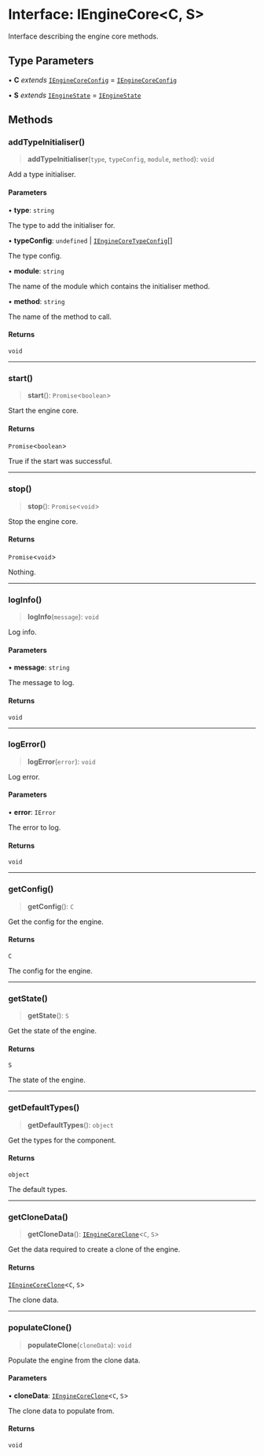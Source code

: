 # Interface: IEngineCore\<C, S\>

Interface describing the engine core methods.

## Type Parameters

• **C** *extends* [`IEngineCoreConfig`](IEngineCoreConfig.md) = [`IEngineCoreConfig`](IEngineCoreConfig.md)

• **S** *extends* [`IEngineState`](IEngineState.md) = [`IEngineState`](IEngineState.md)

## Methods

### addTypeInitialiser()

> **addTypeInitialiser**(`type`, `typeConfig`, `module`, `method`): `void`

Add a type initialiser.

#### Parameters

• **type**: `string`

The type to add the initialiser for.

• **typeConfig**: `undefined` \| [`IEngineCoreTypeConfig`](../type-aliases/IEngineCoreTypeConfig.md)[]

The type config.

• **module**: `string`

The name of the module which contains the initialiser method.

• **method**: `string`

The name of the method to call.

#### Returns

`void`

***

### start()

> **start**(): `Promise`\<`boolean`\>

Start the engine core.

#### Returns

`Promise`\<`boolean`\>

True if the start was successful.

***

### stop()

> **stop**(): `Promise`\<`void`\>

Stop the engine core.

#### Returns

`Promise`\<`void`\>

Nothing.

***

### logInfo()

> **logInfo**(`message`): `void`

Log info.

#### Parameters

• **message**: `string`

The message to log.

#### Returns

`void`

***

### logError()

> **logError**(`error`): `void`

Log error.

#### Parameters

• **error**: `IError`

The error to log.

#### Returns

`void`

***

### getConfig()

> **getConfig**(): `C`

Get the config for the engine.

#### Returns

`C`

The config for the engine.

***

### getState()

> **getState**(): `S`

Get the state of the engine.

#### Returns

`S`

The state of the engine.

***

### getDefaultTypes()

> **getDefaultTypes**(): `object`

Get the types for the component.

#### Returns

`object`

The default types.

***

### getCloneData()

> **getCloneData**(): [`IEngineCoreClone`](IEngineCoreClone.md)\<`C`, `S`\>

Get the data required to create a clone of the engine.

#### Returns

[`IEngineCoreClone`](IEngineCoreClone.md)\<`C`, `S`\>

The clone data.

***

### populateClone()

> **populateClone**(`cloneData`): `void`

Populate the engine from the clone data.

#### Parameters

• **cloneData**: [`IEngineCoreClone`](IEngineCoreClone.md)\<`C`, `S`\>

The clone data to populate from.

#### Returns

`void`
